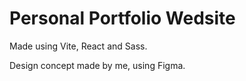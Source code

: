 # Personal Portfolio Wedsite

Made using Vite, React and Sass.

Design concept made by me, using Figma.
